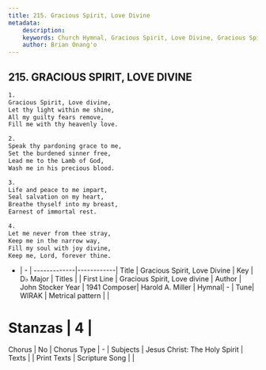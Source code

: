 ```yaml
---
title: 215. Gracious Spirit, Love Divine
metadata:
    description: 
    keywords: Church Hymnal, Gracious Spirit, Love Divine, Gracious Spirit, Love divine, 
    author: Brian Onang'o
---
```



## 215. GRACIOUS SPIRIT, LOVE DIVINE

```txt
1.
Gracious Spirit, Love divine, 
Let thy light within me shine, 
All my guilty fears remove, 
Fill me with thy heavenly love. 

2.
Speak thy pardoning grace to me, 
Set the burdened sinner free, 
Lead me to the Lamb of God, 
Wash me in his precious blood. 

3.
Life and peace to me impart, 
Seal salvation on my heart, 
Breathe thyself into my breast, 
Earnest of immortal rest. 

4.
Let me never from thee stray, 
Keep me in the narrow way, 
Fill my soul with joy divine, 
Keep me, Lord, forever thine.

```

- |   -  |
-------------|------------|
Title | Gracious Spirit, Love Divine |
Key | D♭ Major |
Titles |  |
First Line | Gracious Spirit, Love divine |
Author | John Stocker
Year | 1941
Composer| Harold A. Miller |
Hymnal|  - |
Tune| WIRAK |
Metrical pattern | |
# Stanzas | 4 |
Chorus | No |
Chorus Type | - |
Subjects | Jesus Christ: The Holy Spirit |
Texts |  |
Print Texts | 
Scripture Song |  |
  
